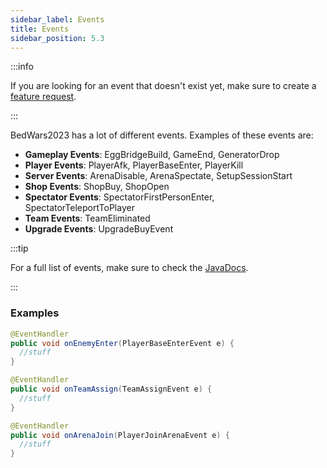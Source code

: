 ```yaml
---
sidebar_label: Events
title: Events
sidebar_position: 5.3
---
```


:::info

If you are looking for an event that doesn't exist yet, make sure to create a [feature request](https://github.com/tomkeuper/BedWars2023/issues/new?assignees=&labels=enhancement&projects=&template=feature_request.md&title=).

:::

BedWars2023 has a lot of different events. Examples of these events are: 
- **Gameplay Events**: EggBridgeBuild, GameEnd, GeneratorDrop
- **Player Events**: PlayerAfk, PlayerBaseEnter, PlayerKill
- **Server Events**: ArenaDisable, ArenaSpectate, SetupSessionStart
- **Shop Events**: ShopBuy, ShopOpen
- **Spectator Events**: SpectatorFirstPersonEnter, SpectatorTeleportToPlayer
- **Team Events**: TeamEliminated
- **Upgrade Events**: UpgradeBuyEvent 

:::tip

For a full list of events, make sure to check the [JavaDocs](https://javadocs.tomkeuper.com/).

:::

### Examples
```java
@EventHandler
public void onEnemyEnter(PlayerBaseEnterEvent e) {
  //stuff
}

@EventHandler
public void onTeamAssign(TeamAssignEvent e) {
  //stuff
}

@EventHandler
public void onArenaJoin(PlayerJoinArenaEvent e) {
  //stuff
}
